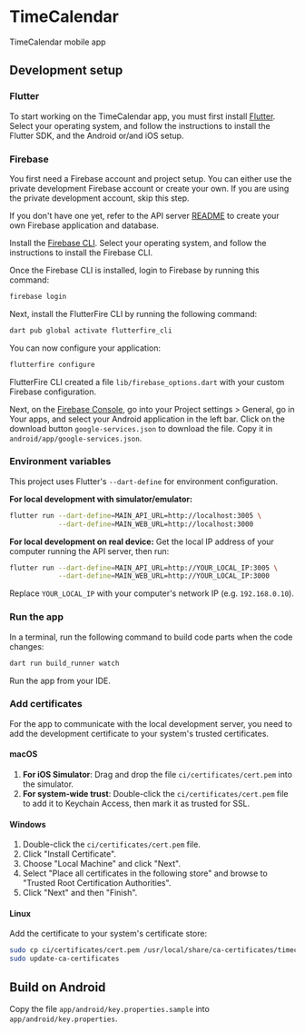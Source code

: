 # TimeCalendar

TimeCalendar mobile app

## Development setup

### Flutter

To start working on the TimeCalendar app, you must first install [Flutter](https://docs.flutter.dev/get-started/install). Select your operating system, and follow the instructions to install the Flutter SDK, and the Android or/and iOS setup.

### Firebase

You first need a Firebase account and project setup. You can either use the private development Firebase account or create your own. If you are using the private development account, skip this step.

If you don't have one yet, refer to the API server [README](../README.md) to create your own Firebase application and database.

Install the [Firebase CLI](https://firebase.google.com/docs/cli). Select your operating system, and follow the instructions to install the Firebase CLI.

Once the Firebase CLI is installed, login to Firebase by running this command:

```bash
firebase login
```

Next, install the FlutterFire CLI by running the following command:

```bash
dart pub global activate flutterfire_cli
```

You can now configure your application:

```bash
flutterfire configure
```

FlutterFire CLI created a file `lib/firebase_options.dart` with your custom Firebase configuration.

Next, on the [Firebase Console](https://console.firebase.google.com/), go into your Project settings > General, go in Your apps, and select your Android application in the left bar. Click on the download button `google-services.json` to download the file. Copy it in `android/app/google-services.json`.

### Environment variables

This project uses Flutter's `--dart-define` for environment configuration.

**For local development with simulator/emulator:**
```bash
flutter run --dart-define=MAIN_API_URL=http://localhost:3005 \
            --dart-define=MAIN_WEB_URL=http://localhost:3000
```

**For local development on real device:**
Get the local IP address of your computer running the API server, then run:
```bash
flutter run --dart-define=MAIN_API_URL=http://YOUR_LOCAL_IP:3005 \
            --dart-define=MAIN_WEB_URL=http://YOUR_LOCAL_IP:3000
```
Replace `YOUR_LOCAL_IP` with your computer's network IP (e.g. `192.168.0.10`).


### Run the app

In a terminal, run the following command to build code parts when the code changes:

```bash
dart run build_runner watch
```

Run the app from your IDE.

### Add certificates

For the app to communicate with the local development server, you need to add the development certificate to your system's trusted certificates.

#### macOS

1. **For iOS Simulator**: Drag and drop the file `ci/certificates/cert.pem` into the simulator.
2. **For system-wide trust**: Double-click the `ci/certificates/cert.pem` file to add it to Keychain Access, then mark it as trusted for SSL.

#### Windows

1. Double-click the `ci/certificates/cert.pem` file.
2. Click "Install Certificate".
3. Choose "Local Machine" and click "Next".
4. Select "Place all certificates in the following store" and browse to "Trusted Root Certification Authorities".
5. Click "Next" and then "Finish".

#### Linux

Add the certificate to your system's certificate store:

```bash
sudo cp ci/certificates/cert.pem /usr/local/share/ca-certificates/timecalendar-dev.crt
sudo update-ca-certificates
```

## Build on Android

Copy the file `app/android/key.properties.sample` into `app/android/key.properties`.
